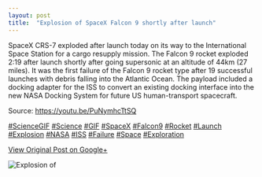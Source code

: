```yaml
---
layout: post
title:  "Explosion of SpaceX Falcon 9 shortly after launch"
---
```


SpaceX CRS-7 exploded after launch today on its way to the International Space
Station for a cargo resupply mission. The Falcon 9 rocket exploded 2:19 after
launch shortly after going supersonic at an altitude of 44km (27 miles). It
was the first failure of the Falcon 9 rocket type after 19 successful launches
with debris falling into the Atlantic Ocean. The payload included a docking
adapter for the ISS to convert an existing docking interface into the new NASA
Docking System for future US human-transport spacecraft.  
  
Source: <https://youtu.be/PuNymhcTtSQ>  
  
[#ScienceGIF](https://plus.google.com/s/%23ScienceGIF/posts)
[#Science](https://plus.google.com/s/%23Science/posts)
[#GIF](https://plus.google.com/s/%23GIF/posts)
[#SpaceX](https://plus.google.com/s/%23SpaceX/posts)
[#Falcon9](https://plus.google.com/s/%23Falcon9/posts)
[#Rocket](https://plus.google.com/s/%23Rocket/posts)
[#Launch](https://plus.google.com/s/%23Launch/posts)
[#Explosion](https://plus.google.com/s/%23Explosion/posts)
[#NASA](https://plus.google.com/s/%23NASA/posts)
[#ISS](https://plus.google.com/s/%23ISS/posts)
[#Failure](https://plus.google.com/s/%23Failure/posts)
[#Space](https://plus.google.com/s/%23Space/posts)
[#Exploration](https://plus.google.com/s/%23Exploration/posts)

[View Original Post on Google+](https://plus.google.com/+ColinSullender/posts/g7kXbL1DNk4)

![Explosion of](/assets/img/2015-06-28-Explosion-of.gif)
